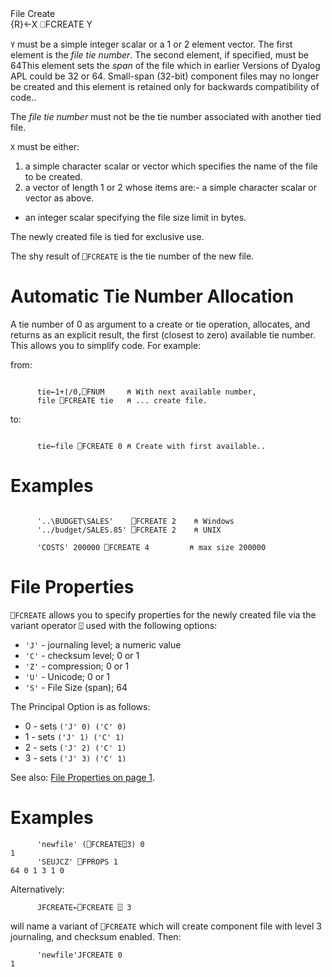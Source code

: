 <div class="heading">
  <div class="name">File Create</div>
  <div class="command">{R}←X ⎕FCREATE Y</div>
</div>

`Y` must be a simple integer scalar or a 1 or 2 element vector. The first element is the *file tie number*. The second element, if specified, must be 64This element sets the *span* of the file which in earlier Versions of Dyalog APL could be 32 or 64. Small-span (32-bit) component files may no longer be created and this element is retained only for backwards compatibility of code..

The *file tie number* must not be the tie number associated with another tied file.

`X` must be either:

1. a simple character scalar or vector which specifies the name of the file to be created. 
2. a vector of length 1 or 2 whose items are:- a simple character scalar or vector as above.
- an integer scalar specifying the file size limit in bytes.

The newly created file is tied for exclusive use.

The shy result of `⎕FCREATE` is the tie number of the new file.

# Automatic Tie Number Allocation

A tie number of 0 as argument to a create or tie operation, allocates, and returns as an explicit result, the first (closest to zero) available tie number. This allows you to simplify code. For example:

from:
```apl

      tie←1+⌈/0,⎕FNUM     ⍝ With next available number,
      file ⎕FCREATE tie   ⍝ ... create file.

```

to:
```apl

      tie←file ⎕FCREATE 0 ⍝ Create with first available..
```

# Examples
```apl

      '..\BUDGET\SALES'    ⎕FCREATE 2    ⍝ Windows
      '../budget/SALES.85' ⎕FCREATE 2    ⍝ UNIX

      'COSTS' 200000 ⎕FCREATE 4         ⍝ max size 200000

```

# File Properties

`⎕FCREATE` allows you to specify properties for the newly created file via the variant operator `⍠` used with the following options:

- `'J'` - journaling level; a numeric value
- `'C'` - checksum level; 0 or 1
- `'Z'` - compression; 0 or 1
- `'U'` - Unicode; 0 or 1
- `'S'` - File Size (span); 64

The Principal Option is  as follows:

- 0 - sets `('J' 0) ('C' 0)`
- 1 - sets `('J' 1) ('C' 1)`
- 2 - sets `('J' 2) ('C' 1)`
- 3 - sets `('J' 3) ('C' 1)`

See also: [File Properties  on page 1](/fprops.md#FileProperties).

# Examples
```apl
      'newfile' (⎕FCREATE⍠3) 0
1
      'SEUJCZ' ⎕FPROPS 1
64 0 1 3 1 0

```

Alternatively:
```apl
      JFCREATE←⎕FCREATE ⍠ 3
```

will name a variant of `⎕FCREATE` which will create component file with level 3 journaling, and checksum enabled. Then:
```apl
      'newfile'JFCREATE 0
1
```
